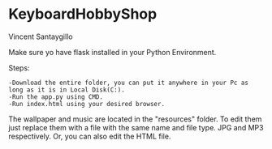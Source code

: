 # KeyboardHobbyShop

Vincent Santaygillo

Make sure yo have flask installed in your Python Environment.

Steps:

    -Download the entire folder, you can put it anywhere in your Pc as long as it is in Local Disk(C:).
    -Run the app.py using CMD.
    -Run index.html using your desired browser.

The wallpaper and music are located in the "resources" folder. To edit them just replace them with a file with the same name and file type. JPG and MP3 respectively. Or, you can also edit the HTML file. 

